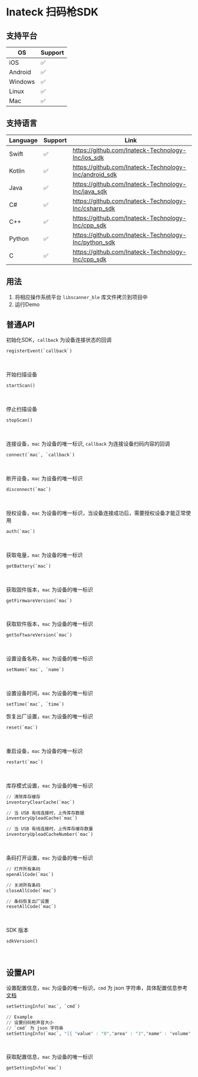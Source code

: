 # Inateck 扫码枪SDK

## 支持平台

| OS | Support |
| ------- | ------- |
| iOS | &#x2705; |
| Android | &#x2705; |
| Windows | &#x2705; |
| Linux | &#x2705; |
| Mac | &#x2705; |

## 支持语言
   
| Language | Support | Link |
| ------- | ------- | ------- |
| Swift | &#x2705; | https://github.com/Inateck-Technology-Inc/ios_sdk |
| Kotlin | &#x2705; | https://github.com/Inateck-Technology-Inc/android_sdk |
| Java | &#x2705; | https://github.com/Inateck-Technology-Inc/java_sdk |
| C# | &#x2705; | https://github.com/Inateck-Technology-Inc/csharp_sdk |
| C++ | &#x2705; | https://github.com/Inateck-Technology-Inc/cpp_sdk |
| Python | &#x2705; | https://github.com/Inateck-Technology-Inc/python_sdk |
| C | &#x2705; | https://github.com/Inateck-Technology-Inc/cpp_sdk |

## 用法
1. 将相应操作系统平台 `libscanner_ble` 库文件拷贝到项目中
2. 运行Demo

## 普通API  

初始化SDK，`callback` 为设备连接状态的回调

```python
registerEvent(`callback`)

```

<br>

开始扫描设备

```python
startScan()
```

<br>

停止扫描设备

```python
stopScan()
```

<br>

连接设备，`mac` 为设备的唯一标识, `callback` 为连接设备扫码内容的回调

```python
connect(`mac`, `callback`)
```

<br>

断开设备，`mac` 为设备的唯一标识

```python
disconnect(`mac`)
```

<br>

授权设备，`mac` 为设备的唯一标识，当设备连接成功后，需要授权设备才能正常使用
```python
auth(`mac`)
```

<br>

获取电量，`mac` 为设备的唯一标识

```python
getBattery(`mac`)
```

<br>

获取固件版本，`mac` 为设备的唯一标识

```python
getFirmwareVersion(`mac`)
```

<br>

获取软件版本，`mac` 为设备的唯一标识

```python
getSoftwareVersion(`mac`)
```

<br>

设置设备名称，`mac` 为设备的唯一标识

```python
setName(`mac`, `name`)
```

<br>

设置设备时间，`mac` 为设备的唯一标识

```python
setTime(`mac`, `time`)
```

恢复出厂设置，`mac` 为设备的唯一标识

```python
reset(`mac`)
```

<br>

重启设备，`mac` 为设备的唯一标识

```python
restart(`mac`)
```

<br>

库存模式设置，`mac` 为设备的唯一标识

```python
// 清除库存缓存
inventoryClearCache(`mac`)

// 当 USB 有线连接时，上传库存数据
inventoryUploadCache(`mac`)

// 当 USB 有线连接时，上传库存缓存数量
inventoryUploadCacheNumber(`mac`)
```

<br>

条码打开设置，`mac` 为设备的唯一标识

```python
// 打开所有条码
openAllCode(`mac`)

// 关闭所有条码
closeAllCode(`mac`)

// 条码恢复出厂设置
resetAllCode(`mac`)
```

<br>

SDK 版本

```python
sdkVersion()
```

<br>

## 设置API

设置配置信息，`mac` 为设备的唯一标识，`cmd` 为 json 字符串，具体配置信息参考[文档](./zh_info.md)

```python
setSettingInfo(`mac`, `cmd`)

// Example
// 设置扫码枪声音大小
// `cmd` 为 json 字符串
setSettingInfo(`mac`, "[{ "value" : "0","area" : "3","name" : "volume" }]")
```

<br>


获取配置信息，`mac` 为设备的唯一标识

```python
getSettingInfo(`mac`)
```






